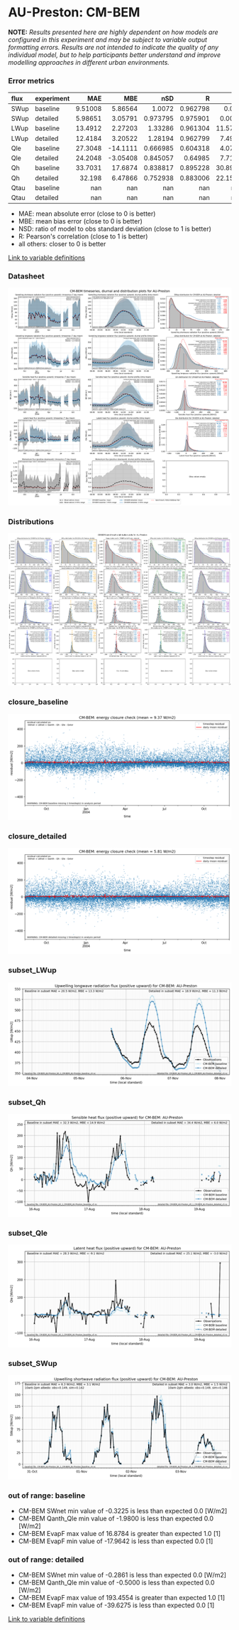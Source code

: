 # AU-Preston: CM-BEM

**NOTE:** *Results presented here are highly dependent on how models are configured in this experiment and may be subject to variable output formatting errors. Results are not intended to indicate the quality of any individual model, but to help participants better understand and improve modelling approaches in different urban environments.*

### Error metrics

| flux   | experiment   |       MAE |       MBE |        nSD |          R |      5th |     95th |     RMSE |      cRMSE |      AMBE |        1-nSD |         1-R |   nSkewness |   nKurtosis |    Overlap |
|:-------|:-------------|----------:|----------:|-----------:|-----------:|---------:|---------:|---------:|-----------:|----------:|-------------:|------------:|------------:|------------:|-----------:|
| SWup   | baseline     |   9.51008 |   5.86564 |   1.0072   |   0.962798 |   0.066  |   3.0329 |  14.0415 |   0.273846 |   5.86564 |   0.00719905 |   0.037202  |   0.406995  |   0.738212  |   0.103003 |
| SWup   | detailed     |   5.98651 |   3.05791 |   0.973795 |   0.975901 |   0.0015 |   2.7545 |  10.6164 |   0.218226 |   3.05791 |   0.0262053  |   0.0240994 |   0.230374  |   0.313159  |   0.082209 |
| LWup   | baseline     |  13.4912  |   2.27203 |   1.33286  |   0.961304 |  11.5732 |  41.2543 |  19.5648 |   0.462544 |   2.27203 |   0.332858   |   0.038696  |   0.103952  |   0.049322  |   0.137424 |
| LWup   | detailed     |  12.4184  |   3.20522 |   1.28194  |   0.962799 |   7.4947 |  36.593  |  17.8582 |   0.418171 |   3.20522 |   0.281937   |   0.0372007 |   0.0712734 |   0.120897  |   0.120413 |
| Qle    | baseline     |  27.3048  | -14.1111  |   0.666985 |   0.604318 |   4.0793 |  29.7439 |  43.9462 |   0.799204 |  14.1111  |   0.333015   |   0.395682  |   0.21214   |   0.212338  |   0.231791 |
| Qle    | detailed     |  24.2048  |  -3.05408 |   0.845057 |   0.64985  |   7.7186 |   2.1925 |  40.9792 |   0.784729 |   3.05408 |   0.154943   |   0.35015   |   0.085972  |   0.410943  |   0.140804 |
| Qh     | baseline     |  33.7031  |  17.6874  |   0.838817 |   0.895228 |  30.8993 |  20.7711 |  44.9464 |   0.449165 |  17.6874  |   0.161183   |   0.104772  |   0.0592006 |   0.169129  |   0.355317 |
| Qh     | detailed     |  32.198   |   6.47866 |   0.752938 |   0.883006 |  22.1534 |  48.0141 |  45.2711 |   0.48705  |   6.47866 |   0.247062   |   0.116994  |   0.0381615 |   0.0512858 |   0.343346 |
| Qtau   | baseline     | nan       | nan       | nan        | nan        | nan      | nan      | nan      | nan        | nan       | nan          | nan         | nan         | nan         | nan        |
| Qtau   | detailed     | nan       | nan       | nan        | nan        | nan      | nan      | nan      | nan        | nan       | nan          | nan         | nan         | nan         | nan        |

 - MAE: mean absolute error (close to 0 is better)
 - MBE: mean bias error (close to 0 is better)
 - NSD: ratio of model to obs standard deviation (close to 1 is better)
 - R: Pearson's correlation (close to 1 is better)
 - all others: closer to 0 is better

[Link to variable definitions](../modelattrs/variable_definitions.md)

### <a name="datasheet"></a>Datasheet
[![CM-BEM_AU-Preston_Datasheet.png](CM-BEM_AU-Preston_Datasheet.png)](CM-BEM_AU-Preston_Datasheet.png)

### <a name="distributions"></a>Distributions
[![CM-BEM_AU-Preston_Distributions.png](CM-BEM_AU-Preston_Distributions.png)](CM-BEM_AU-Preston_Distributions.png)

### <a name="closure_baseline"></a>closure_baseline
[![CM-BEM_AU-Preston_closure_baseline.png](CM-BEM_AU-Preston_closure_baseline.png)](CM-BEM_AU-Preston_closure_baseline.png)

### <a name="closure_detailed"></a>closure_detailed
[![CM-BEM_AU-Preston_closure_detailed.png](CM-BEM_AU-Preston_closure_detailed.png)](CM-BEM_AU-Preston_closure_detailed.png)

### <a name="subset_lwup"></a>subset_LWup
[![CM-BEM_AU-Preston_subset_LWup.png](CM-BEM_AU-Preston_subset_LWup.png)](CM-BEM_AU-Preston_subset_LWup.png)

### <a name="subset_qh"></a>subset_Qh
[![CM-BEM_AU-Preston_subset_Qh.png](CM-BEM_AU-Preston_subset_Qh.png)](CM-BEM_AU-Preston_subset_Qh.png)

### <a name="subset_qle"></a>subset_Qle
[![CM-BEM_AU-Preston_subset_Qle.png](CM-BEM_AU-Preston_subset_Qle.png)](CM-BEM_AU-Preston_subset_Qle.png)

### <a name="subset_swup"></a>subset_SWup
[![CM-BEM_AU-Preston_subset_SWup.png](CM-BEM_AU-Preston_subset_SWup.png)](CM-BEM_AU-Preston_subset_SWup.png)

### out of range: baseline

 - CM-BEM SWnet min value of -0.3225 is less than expected 0.0 [W/m2]
 - CM-BEM Qanth_Qle min value of -1.9800 is less than expected 0.0 [W/m2]
 - CM-BEM EvapF max value of 16.8784 is greater than expected 1.0 [1]
 - CM-BEM EvapF min value of -17.9642 is less than expected 0.0 [1]

### out of range: detailed

 - CM-BEM SWnet min value of -0.2861 is less than expected 0.0 [W/m2]
 - CM-BEM Qanth_Qle min value of -0.5000 is less than expected 0.0 [W/m2]
 - CM-BEM EvapF max value of 193.4554 is greater than expected 1.0 [1]
 - CM-BEM EvapF min value of -39.6275 is less than expected 0.0 [1]


[Link to variable definitions](../modelattrs/variable_definitions.md)

